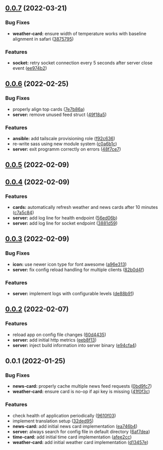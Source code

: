 ## [0.0.7](https://github.com/pascaliske/magicmirror/compare/v0.0.6...v0.0.7) (2022-03-21)


### Bug Fixes

* **weather-card:** ensure width of temperature works with baseline alignment in safari ([3875795](https://github.com/pascaliske/magicmirror/commit/38757952337b69fedf200d7207f9251b4b984c9a))


### Features

* **socket:** retry socket connection every 5 seconds after server close event ([ee974b2](https://github.com/pascaliske/magicmirror/commit/ee974b24258bbea4712a229ebf62ee8d6cd554e6))



## [0.0.6](https://github.com/pascaliske/magicmirror/compare/v0.0.5...v0.0.6) (2022-02-25)


### Bug Fixes

* properly align top cards ([7e7b86a](https://github.com/pascaliske/magicmirror/commit/7e7b86ae046d15da19252026e21bbf6b328dfa31))
* **server:** remove unused feed struct ([49f18a5](https://github.com/pascaliske/magicmirror/commit/49f18a527d24068d0ddb0e332f05e4f7d49b700d))


### Features

* **ansible:** add tailscale provisioning role ([f92c636](https://github.com/pascaliske/magicmirror/commit/f92c6367c6b0175c126ed52ac8f429ab6a3bdaeb))
* re-write sass using new module system ([c0a6b1c](https://github.com/pascaliske/magicmirror/commit/c0a6b1c03e4097ae0294b1b6c7979fd29179e375))
* **server:** exit  programm correctly on errors ([48f7ce7](https://github.com/pascaliske/magicmirror/commit/48f7ce71db4c2e3174aafc0c7dff1057fb933ae6))



## [0.0.5](https://github.com/pascaliske/magicmirror/compare/v0.0.4...v0.0.5) (2022-02-09)



## [0.0.4](https://github.com/pascaliske/magicmirror/compare/v0.0.3...v0.0.4) (2022-02-09)


### Features

* **cards:** automatically refresh weather and news cards after 10 minutes ([c7a5c84](https://github.com/pascaliske/magicmirror/commit/c7a5c84bbd6819406402dd603e7f2cdf49036b82))
* **server:** add log line for health endpoint ([56ed06b](https://github.com/pascaliske/magicmirror/commit/56ed06b803328b17cee9dead33e9e598302e6b11))
* **server:** add log line for socket endpoint ([3881d59](https://github.com/pascaliske/magicmirror/commit/3881d590877b426816b3fb310b218a6176d368a4))



## [0.0.3](https://github.com/pascaliske/magicmirror/compare/v0.0.2...v0.0.3) (2022-02-09)


### Bug Fixes

* **icon:** use newer icon type for font awesome ([a96e313](https://github.com/pascaliske/magicmirror/commit/a96e31339ca482358d339a02cce1fd37a3e58fe4))
* **server:** fix config reload handling for multiple clients ([82b0d4f](https://github.com/pascaliske/magicmirror/commit/82b0d4f3c6a14d6f6a84218f256304edcadf2625))


### Features

* **server:** implement logs with configurable levels ([de88b91](https://github.com/pascaliske/magicmirror/commit/de88b91ad55af517031300d6e3e70c01b3caea30))



## [0.0.2](https://github.com/pascaliske/magicmirror/compare/v0.0.1...v0.0.2) (2022-02-07)


### Features

* reload app on config file changes ([60d4435](https://github.com/pascaliske/magicmirror/commit/60d4435433881d9a1adfa5120d959df383256410))
* **server:** add initial http metrics ([eeb8f13](https://github.com/pascaliske/magicmirror/commit/eeb8f13be721975d483a1c2c1d7d44146685d2a1))
* **server:** inject build information into server binary ([e94cfa4](https://github.com/pascaliske/magicmirror/commit/e94cfa40a410570fa9b32e66cadbc794d390013c))



## 0.0.1 (2022-01-25)


### Bug Fixes

* **news-card:** properly cache multiple news feed requests ([0bd9fc7](https://github.com/pascaliske/magicmirror/commit/0bd9fc7f4045234b2d0230dd6326d83a53e6e7cf))
* **weather-card:** ensure card is no-op if api key is missing ([41f0f3c](https://github.com/pascaliske/magicmirror/commit/41f0f3c8f155cd0ef249e4e8e8026f45b5f570c6))


### Features

* check health of application periodically ([9610f03](https://github.com/pascaliske/magicmirror/commit/9610f03159f2a2fe5d426cad630634707241c017))
* implement translation setup ([32ded95](https://github.com/pascaliske/magicmirror/commit/32ded95e5a01c2d5a51cf7ed39ba52f8b6b76959))
* **news-card:** add initial news card implementation ([ea746b4](https://github.com/pascaliske/magicmirror/commit/ea746b4c47fbbee2bb50eec093fe00880f9a53ca))
* **server:** always search for config file in default directory ([6af7dea](https://github.com/pascaliske/magicmirror/commit/6af7dea4416893d9688d746435de37fc26f9fb4a))
* **time-card:** add initial time card implementation ([afee2cc](https://github.com/pascaliske/magicmirror/commit/afee2cc882a1b4100e194b54075ed781074dc9e4))
* **weather-card:** add initial weather card implementation ([d13457e](https://github.com/pascaliske/magicmirror/commit/d13457e718729768efc24a9124ea908c3430b925))




